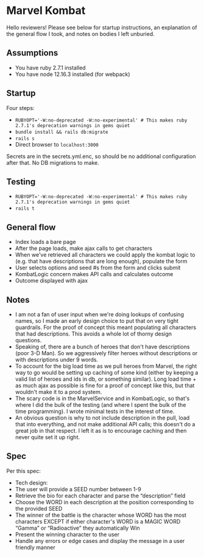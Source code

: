 # Marvel Kombat

Hello reviewers! Please see below for startup instructions, an explanation of the general flow I took, and notes on bodies I left unburied.

## Assumptions

* You have ruby 2.7.1 installed
* You have node 12.16.3 installed (for webpack)

## Startup

Four steps:

* `RUBYOPT='-W:no-deprecated -W:no-experimental' # This makes ruby 2.7.1's deprecation warnings in gems quiet` 
* `bundle install && rails db:migrate`
* `rails s`
* Direct browser to `localhost:3000`

Secrets are in the secrets.yml.enc, so should be no additional configuration after that. No DB migrations to make.

## Testing

* `RUBYOPT='-W:no-deprecated -W:no-experimental' # This makes ruby 2.7.1's deprecation warnings in gems quiet` 
* `rails t`

## General flow

* Index loads a bare page
* After the page loads, make ajax calls to get characters
* When we've retrieved all characters we could apply the kombat logic to (e.g. that have descriptions that are long enough), populate the form
* User selects options and seed #s from the form and clicks submit
* KombatLogic concern makes API calls and calculates outcome
* Outcome displayed with ajax

## Notes

* I am not a fan of user input when we're doing lookups of confusing names, so I made an early design choice to put that on very tight guardrails. For the proof of concept this meant populating all characters that had descriptions. This avoids a whole lot of thorny design questions.
* Speaking of, there are a bunch of heroes that don't have descriptions (poor 3-D Man). So we aggressively filter heroes without descriptions or with descriptions under 9 words.
* To account for the big load time as we pull heroes from Marvel, the right way to go would be setting up caching of some kind (either by keeping a valid list of heroes and ids in db, or something similar). Long load time + as much ajax as possible is fine for a proof of concept like this, but that wouldn't make it to a prod system.
* The scary code is in the MarvelService and in KombatLogic, so that's where I did the bulk of the testing (and where I spent the bulk of the time programming). I wrote minimal tests in the interest of time.
* An obvious question is why to not include description in the pull, load that into everything, and not make additional API calls; this doesn't do a great job in that respect. I left it as is to encourage caching and then never quite set it up right.

## Spec

Per this spec:

* Tech design:
* The user will provide a SEED number between 1-9
* Retrieve the bio for each character and parse the “description” field
* Choose the WORD in each description at the position corresponding to the provided SEED
* The winner of the battle is the character whose WORD has the most characters EXCEPT if either character's WORD is a MAGIC WORD “Gamma” or “Radioactive” they automatically Win
* Present the winning character to the user
* Handle any errors or edge cases and display the message in a user friendly manner
